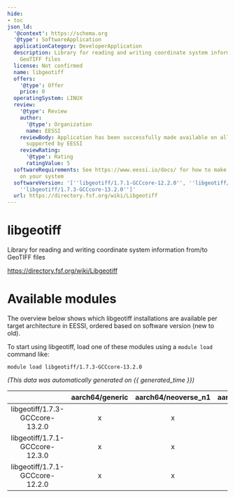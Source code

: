 ```yaml
---
hide:
- toc
json_ld:
  '@context': https://schema.org
  '@type': SoftwareApplication
  applicationCategory: DeveloperApplication
  description: Library for reading and writing coordinate system information from/to
    GeoTIFF files
  license: Not confirmed
  name: libgeotiff
  offers:
    '@type': Offer
    price: 0
  operatingSystem: LINUX
  review:
    '@type': Review
    author:
      '@type': Organization
      name: EESSI
    reviewBody: Application has been successfully made available on all architectures
      supported by EESSI
    reviewRating:
      '@type': Rating
      ratingValue: 5
  softwareRequirements: See https://www.eessi.io/docs/ for how to make EESSI available
    on your system
  softwareVersion: '[''libgeotiff/1.7.1-GCCcore-12.2.0'', ''libgeotiff/1.7.1-GCCcore-12.3.0'',
    ''libgeotiff/1.7.3-GCCcore-13.2.0'']'
  url: https://directory.fsf.org/wiki/Libgeotiff
---
```


libgeotiff
==========


Library for reading and writing coordinate system information from/to GeoTIFF files

https://directory.fsf.org/wiki/Libgeotiff
# Available modules


The overview below shows which libgeotiff installations are available per target architecture in EESSI, ordered based on software version (new to old).

To start using libgeotiff, load one of these modules using a `module load` command like:

```shell
module load libgeotiff/1.7.3-GCCcore-13.2.0
```

*(This data was automatically generated on {{ generated_time }})*  

| |aarch64/generic|aarch64/neoverse_n1|aarch64/neoverse_v1|aarch64/nvidia/grace|x86_64/generic|x86_64/amd/zen2|x86_64/amd/zen3|x86_64/amd/zen4|x86_64/intel/cascadelake|x86_64/intel/haswell|x86_64/intel/icelake|x86_64/intel/sapphirerapids|x86_64/intel/skylake_avx512|
| :---: | :---: | :---: | :---: | :---: | :---: | :---: | :---: | :---: | :---: | :---: | :---: | :---: | :---: |
|libgeotiff/1.7.3-GCCcore-13.2.0|x|x|x|x|x|x|x|x|x|x|x|x|x|
|libgeotiff/1.7.1-GCCcore-12.3.0|x|x|x|x|x|x|x|x|x|x|x|x|x|
|libgeotiff/1.7.1-GCCcore-12.2.0|x|x|x|x|x|x|x|x|x|x|x|x|x|
